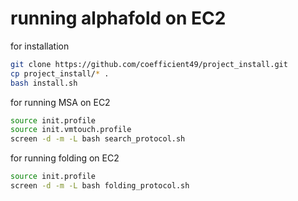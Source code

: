 # running alphafold on EC2


for installation
```bash
git clone https://github.com/coefficient49/project_install.git
cp project_install/* .
bash install.sh
```

for running MSA on EC2
```bash
source init.profile
source init.vmtouch.profile
screen -d -m -L bash search_protocol.sh
```

for running folding on EC2
```bash
source init.profile
screen -d -m -L bash folding_protocol.sh
```






